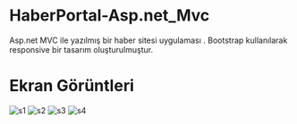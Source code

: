 # HaberPortal-Asp.net_Mvc

 Asp.net MVC ile yazılmış bir haber sitesi uygulaması . Bootstrap kullanılarak responsive bir tasarım oluşturulmuştur.

# Ekran Görüntleri
![s1](https://i.ibb.co/3SdP4Mm/1.jpg)
![s2](https://i.ibb.co/QQ8rZvL/2.jpg)
![s3](https://i.ibb.co/7gNCy40/3.jpg)
![s4](https://i.ibb.co/HD8rTyv/4.jpg)
